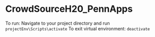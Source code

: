 # CrowdSourceH20_PennApps

To run: Navigate to your project directory and run ``projectEnv\Scripts\activate``
To exit virtual environment: ``deactivate``
